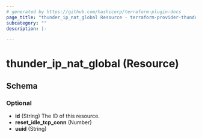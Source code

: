 ```yaml
---
# generated by https://github.com/hashicorp/terraform-plugin-docs
page_title: "thunder_ip_nat_global Resource - terraform-provider-thunder"
subcategory: ""
description: |-
  
---
```


# thunder_ip_nat_global (Resource)





<!-- schema generated by tfplugindocs -->
## Schema

### Optional

- **id** (String) The ID of this resource.
- **reset_idle_tcp_conn** (Number)
- **uuid** (String)


